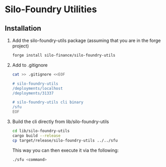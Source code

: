 # Silo-Foundry Utilities

## Installation

1. Add the silo-foundry-utils package (assuming that you are in the forge project)

   ```bash
   forge install silo-finance/silo-foundry-utils
   ```

1. Add to .gitignore

   ```bash
   cat >> .gitignore <<EOF

   # silo-foundry-utils
   /deployments/localhost
   /deployments/31337

   # silo-foundry-utils cli binary
   /sfu
   EOF
   ```

1. Build the cli directly from lib/silo-foundry-utils

   ```bash
   cd lib/silo-foundry-utils
   cargo build --release
   cp target/release/silo-foundry-utils ../../sfu
   ```

   This way you can then execute it via the following:

   ```bash
   ./sfu <command>
   ```
